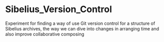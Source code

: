 # Sibelius_Version_Control
Experiment for finding a way of use Git version control for a structure of Sibelius archives, the way we can dive into changes in arranging time and also improve collaborative composing
